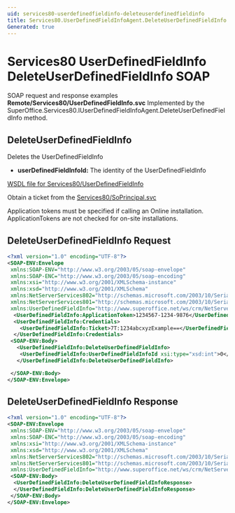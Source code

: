 ```yaml
---
uid: services80-userdefinedfieldinfo-deleteuserdefinedfieldinfo
title: Services80.UserDefinedFieldInfoAgent.DeleteUserDefinedFieldInfo SOAP
Generated: true
---
```


# Services80 UserDefinedFieldInfo DeleteUserDefinedFieldInfo SOAP

SOAP request and response examples **Remote/Services80/UserDefinedFieldInfo.svc**
Implemented by the <see cref="M:SuperOffice.Services80.IUserDefinedFieldInfoAgent.DeleteUserDefinedFieldInfo">SuperOffice.Services80.IUserDefinedFieldInfoAgent.DeleteUserDefinedFieldInfo</see> method.

## DeleteUserDefinedFieldInfo

Deletes the UserDefinedFieldInfo

* **userDefinedFieldInfoId:** The identity of the UserDefinedFieldInfo



[WSDL file for Services80/UserDefinedFieldInfo](../Services80-UserDefinedFieldInfo.md)

Obtain a ticket from the [Services80/SoPrincipal.svc](../SoPrincipal/SoPrincipal.md)

Application tokens must be specified if calling an Online installation. ApplicationTokens are not checked for on-site installations.

## DeleteUserDefinedFieldInfo Request

```xml
<?xml version="1.0" encoding="UTF-8"?>
<SOAP-ENV:Envelope
 xmlns:SOAP-ENV="http://www.w3.org/2003/05/soap-envelope"
 xmlns:SOAP-ENC="http://www.w3.org/2003/05/soap-encoding"
 xmlns:xsi="http://www.w3.org/2001/XMLSchema-instance"
 xmlns:xsd="http://www.w3.org/2001/XMLSchema"
 xmlns:NetServerServices802="http://schemas.microsoft.com/2003/10/Serialization/Arrays"
 xmlns:NetServerServices801="http://schemas.microsoft.com/2003/10/Serialization/"
 xmlns:UserDefinedFieldInfo="http://www.superoffice.net/ws/crm/NetServer/Services80">
  <UserDefinedFieldInfo:ApplicationToken>1234567-1234-9876</UserDefinedFieldInfo:ApplicationToken>
  <UserDefinedFieldInfo:Credentials>
    <UserDefinedFieldInfo:Ticket>7T:1234abcxyzExample==</UserDefinedFieldInfo:Ticket>
  </UserDefinedFieldInfo:Credentials>
 <SOAP-ENV:Body>
   <UserDefinedFieldInfo:DeleteUserDefinedFieldInfo>
    <UserDefinedFieldInfo:UserDefinedFieldInfoId xsi:type="xsd:int">0</UserDefinedFieldInfo:UserDefinedFieldInfoId>
   </UserDefinedFieldInfo:DeleteUserDefinedFieldInfo>

 </SOAP-ENV:Body>
</SOAP-ENV:Envelope>

```


## DeleteUserDefinedFieldInfo Response

```xml
<?xml version="1.0" encoding="UTF-8"?>
<SOAP-ENV:Envelope
 xmlns:SOAP-ENV="http://www.w3.org/2003/05/soap-envelope"
 xmlns:SOAP-ENC="http://www.w3.org/2003/05/soap-encoding"
 xmlns:xsi="http://www.w3.org/2001/XMLSchema-instance"
 xmlns:xsd="http://www.w3.org/2001/XMLSchema"
 xmlns:NetServerServices802="http://schemas.microsoft.com/2003/10/Serialization/Arrays"
 xmlns:NetServerServices801="http://schemas.microsoft.com/2003/10/Serialization/"
 xmlns:UserDefinedFieldInfo="http://www.superoffice.net/ws/crm/NetServer/Services80">
 <SOAP-ENV:Body>
  <UserDefinedFieldInfo:DeleteUserDefinedFieldInfoResponse>
  </UserDefinedFieldInfo:DeleteUserDefinedFieldInfoResponse>
 </SOAP-ENV:Body>
</SOAP-ENV:Envelope>

```

